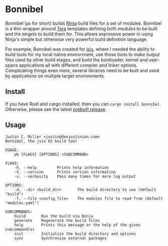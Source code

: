 # Bonnibel

Bonnibel (`pb` for short) builds [Ninja][] build files for a set of modules.
Bonnibel is a thin wrapper around [Tera][] templates defining both _modules_
to be built and the _targets_ to build them for. This allows expressive power
in using Ninja's simple but otherwise very powerful build definition language.

For example, Bonnibel was created for [jsix][], where I needed the ability
to build tools for my local native environment, use those tools to make output
files used by other build stages, and build the bootloader, kernel and
user-space applications all with different compiler and linker options.
Complicating things even more, several libraries need to be built and used by
applications on multiple target environments.

[Ninja]: https://ninja-build.org
[Tera]: https://tera.netlify.com/
[jsix]: https://github.com/justinian/jsix

## Install

If you have Rust and cargo installed, then you can `cargo install bonnibel`.
Otherwise, please see the latest [prebuilt release][releases].

[releases]: https://github.com/justinian/bonnibel/releases

## Usage

```Bonnibel 2.0.0
Justin C. Miller <justin@devjustinian.com>
Bonnibel, the jsix OS build tool

USAGE:
    pb [FLAGS] [OPTIONS] <SUBCOMMAND>

FLAGS:
    -h, --help         Prints help information
    -V, --version      Prints version information
    -v, --verbosity    Pass many times for more log output

OPTIONS:
    -d, --dir <build_dir>       The build directory to use (default "build")
    -f, --file <config_file>    The modules file to read from (default "modules.yaml")

SUBCOMMANDS:
    build       Run the build via Ninja
    generate    Regenerate the build files
    help        Prints this message or the help of the given subcommand(s)
    init        Initialize the build directory and options
    sync        Synchronize external packages
```
